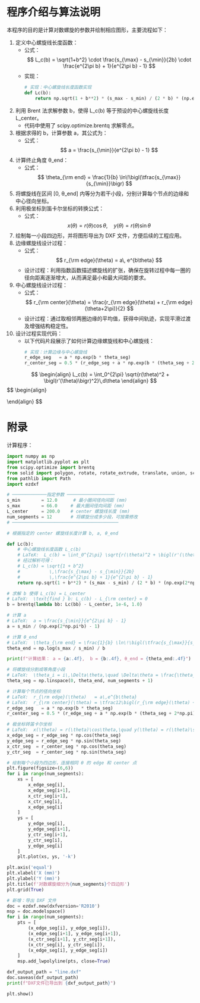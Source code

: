 # 程序介绍与算法说明

本程序的目的是计算对数螺旋的参数并绘制相应图形，主要流程如下：

1. 定义中心螺旋线长度函数：
   - 公式： 
     $$ L_c(b) = \sqrt{1+b^2} \cdot \frac{s_{\max} - s_{\min}}{2b} \cdot \frac{e^{2\pi b} + 1}{e^{2\pi b} - 1} $$
   - 实现：
     ```python
     # 实现：中心螺旋线长度函数实现
     def Lc(b):
         return np.sqrt(1 + b**2) * (s_max - s_min) / (2 * b) * (np.exp(2*np.pi*b) + 1) / (np.exp(2*np.pi*b) - 1)
     ```
2. 利用 Brent 法求解参数 b，使得 L_c(b) 等于预设的中心螺旋线长度 L_center。
   - 代码中使用了 scipy.optimize.brentq 求解零点。
3. 根据求得的 b，计算参数 a，其公式为：
   - 公式：
     $$ a = \frac{s_{\min}}{e^{2\pi b} - 1} $$
4. 计算终止角度 θ_end：
   - 公式：
     $$ \theta_{\rm end} = \frac{1}{b} \ln\!\bigl(\tfrac{s_{\max}}{s_{\min}}\bigr) $$
5. 将螺旋线在区间 [0, θ_end] 内等分为若干小段，分别计算每个节点的边缘和中心径向坐标。
6. 利用极坐标到笛卡尔坐标的转换公式：
   - 公式： 
     $$ x(\theta) = r(\theta)\cos\theta,\quad y(\theta) = r(\theta)\sin\theta $$
7. 绘制每一小段四边形，并将图形导出为 DXF 文件，方便后续的工程应用。
8. 边缘螺旋线设计过程：
   - 公式：
     $$ r_{\rm edge}(\theta) = a\, e^{b\theta} $$
   - 设计过程：利用指数函数描述螺旋线的扩张，确保在旋转过程中每一圈的径向距离逐渐增大，从而满足最小和最大间距的要求。
9. 中心螺旋线设计过程：
   - 公式：
     $$ r_{\rm center}(\theta) = \frac{r_{\rm edge}(\theta) + r_{\rm edge}(\theta+2\pi)}{2} $$
   - 设计过程：通过取相邻两圈边缘的平均值，获得中间轨迹，实现平滑过渡及增强结构稳定性。
10. 设计过程实现代码：
    - 以下代码片段展示了如何计算边缘螺旋线和中心螺旋线：
      ```python
      # 实现：计算边缘与中心螺旋线
      r_edge_seg   = a * np.exp(b * theta_seg)
      r_center_seg = 0.5 * (r_edge_seg + a * np.exp(b * (theta_seg + 2*np.pi)))
      ```

$$
\begin{align}
L_c(b) = \int_0^{2\pi} \sqrt{r(\theta)^2 + \bigl(r'(\theta)\bigr)^2}\,d\theta
\end{align}
$$
$$
\begin{align}

\end{align}
$$
# 附录
计算程序：
```python
import numpy as np
import matplotlib.pyplot as plt
from scipy.optimize import brentq
from solid import polygon, rotate, rotate_extrude, translate, union, scad_render_to_file
from pathlib import Path
import ezdxf

# ─────────────指定参数 ──────────────────
s_min        = 12.0      # 最小圈间径向间距 (mm)
s_max        = 66.0     # 最大圈间径向间距 (mm)
L_center     = 200.0    # center 螺旋线长度 (mm)
num_segments = 12       # 将螺旋分成多少段，可按需修改
# ────────────────────────────────────────

# 根据指定的 center 螺旋线长度计算 b, a, θ_end

def Lc(b):
    # 中心螺旋线长度函数 L_c(b)
    # LaTeX:  L_c(b) = \int_0^{2\pi} \sqrt{r(\theta)^2 + \bigl(r'(\theta)\bigr)^2}\,d\theta
    # 经过解析可得：
    # L_c(b) = \sqrt{1 + b^2} 
    #           \,\frac{s_{\max} - s_{\min}}{2b}
    #           \,\frac{e^{2\pi b} + 1}{e^{2\pi b} - 1}
    return np.sqrt(1 + b**2) * (s_max - s_min) / (2 * b) * (np.exp(2*np.pi*b) + 1) / (np.exp(2*np.pi*b) - 1)

# 求解 b 使得 L_c(b) = L_center
# LaTeX:  \text{find } b: L_c(b) - L_{\rm center} = 0
b = brentq(lambda bb: Lc(bb) - L_center, 1e-6, 1.0)

# 计算 a
# LaTeX:  a = \frac{s_{\min}}{e^{2\pi b} - 1}
a = s_min / (np.exp(2*np.pi*b) - 1)

# 计算 θ_end
# LaTeX:  \theta_{\rm end} = \frac{1}{b} \ln\!\bigl(\tfrac{s_{\max}}{s_{\min}}\bigr)
theta_end = np.log(s_max / s_min) / b

print(f"计算结果： a = {a:.4f},  b = {b:.4f}, θ_end = {theta_end:.4f}")

# 将螺旋线分割成等角度小段
# LaTeX:  \theta_i = i\,\Delta\theta,\quad \Delta\theta = \frac{\theta_{\rm end}}{\text{num\_segments}}
theta_seg = np.linspace(0, theta_end, num_segments + 1)

# 计算每个节点的径向坐标
# LaTeX:  r_{\rm edge}(\theta)   = a\,e^{b\theta}
# LaTeX:  r_{\rm center}(\theta) = \tfrac12\bigl(r_{\rm edge}(\theta) + r_{\rm edge}(\theta + 2\pi)\bigr)
r_edge_seg   = a * np.exp(b * theta_seg)
r_center_seg = 0.5 * (r_edge_seg + a * np.exp(b * (theta_seg + 2*np.pi)))

# 极坐标转笛卡尔坐标
# LaTeX:  x(\theta) = r(\theta)\cos\theta,\quad y(\theta) = r(\theta)\sin\theta
x_edge_seg = r_edge_seg * np.cos(theta_seg)
y_edge_seg = r_edge_seg * np.sin(theta_seg)
x_ctr_seg  = r_center_seg * np.cos(theta_seg)
y_ctr_seg  = r_center_seg * np.sin(theta_seg)

# 绘制每个小段为四边形，连接相同 θ 的 edge 和 center 点
plt.figure(figsize=(6,6))
for i in range(num_segments):
    xs = [
        x_edge_seg[i],
        x_edge_seg[i+1],
        x_ctr_seg[i+1],
        x_ctr_seg[i],
        x_edge_seg[i]
    ]
    ys = [
        y_edge_seg[i],
        y_edge_seg[i+1],
        y_ctr_seg[i+1],
        y_ctr_seg[i],
        y_edge_seg[i]
    ]
    plt.plot(xs, ys, '-k')

plt.axis('equal')
plt.xlabel('X (mm)')
plt.ylabel('Y (mm)')
plt.title(f'对数螺旋细分为{num_segments}个四边形')
plt.grid(True)

# 新增：导出 DXF 文件
doc = ezdxf.new(dxfversion='R2010')
msp = doc.modelspace()
for i in range(num_segments):
    pts = [
        (x_edge_seg[i], y_edge_seg[i]),
        (x_edge_seg[i+1], y_edge_seg[i+1]),
        (x_ctr_seg[i+1], y_ctr_seg[i+1]),
        (x_ctr_seg[i], y_ctr_seg[i]),
        (x_edge_seg[i], y_edge_seg[i])
    ]
    msp.add_lwpolyline(pts, close=True)

dxf_output_path = "line.dxf"
doc.saveas(dxf_output_path)
print(f"DXF文件已导出到 {dxf_output_path}")

plt.show()
```